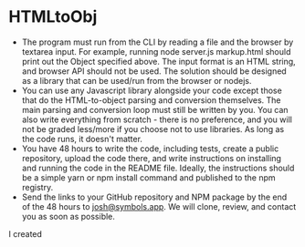 # HTMLtoObj

- The program must run from the CLI by reading a file and the browser by textarea input.
  For example, running node server.js markup.html should print out the Object
  specified above. The input format is an HTML string, and browser API should not be
  used. The solution should be designed as a library that can be used/run from the
  browser or nodejs.
- You can use any Javascript library alongside your code except those that do the
  HTML-to-object parsing and conversion themselves. The main parsing and conversion
  loop must still be written by you. You can also write everything from scratch - there is no preference, and you will not be graded less/more if you choose not to use libraries. As long as the code runs, it doesn't matter.
- You have 48 hours to write the code, including tests, create a public repository, upload
  the code there, and write instructions on installing and running the code in the README
  file. Ideally, the instructions should be a simple yarn or npm install command and
  published to the npm registry.
- Send the links to your GitHub repository and NPM package by the end of the 48 hours
  to josh@symbols.app. We will clone, review, and contact you as soon as possible.

I created

